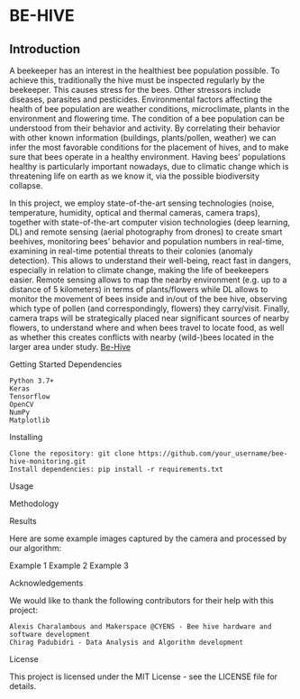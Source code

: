 # BE-HIVE


## Introduction

A beekeeper has an interest in the healthiest bee population possible. To achieve this, traditionally the hive must be inspected regularly by the beekeeper. This causes stress for the bees. Other stressors include diseases, parasites and pesticides. Environmental factors affecting the health of bee population are weather conditions, microclimate, plants in the environment and flowering time. The condition of a bee population can be understood from their behavior and activity. By correlating their behavior with other known information (buildings, plants/pollen, weather) we can infer the most favorable conditions for the placement of hives, and to make sure that bees operate in a healthy environment. Having bees’ populations healthy is particularly important nowadays, due to climatic change which is threatening life on earth as we know it, via the possible biodiversity collapse.

In this project, we employ state-of-the-art sensing technologies (noise, temperature, humidity, optical and thermal cameras, camera traps), together with state-of-the-art computer vision technologies (deep learning, DL) and remote sensing (aerial photography from drones) to create smart beehives, monitoring bees’ behavior and population numbers in real-time, examining in real-time potential threats to their colonies (anomaly detection). This allows to understand their well-being, react fast in dangers, especially in relation to climate change, making the life of beekeepers easier. Remote sensing allows to map the nearby environment (e.g. up to a distance of 5 kilometers) in terms of plants/flowers while DL allows to monitor the movement of bees inside and in/out of the bee hive, observing which type of pollen (and correspondingly, flowers) they carry/visit. Finally, camera traps will be strategically placed near significant sources of nearby flowers, to understand where and when bees travel to locate food, as well as whether this creates conflicts with nearby (wild-)bees located in the larger area under study. <a href="https://superworld.cyens.org.cy/project16.html" target="_blank">Be-Hive</a>


Getting Started
Dependencies

    Python 3.7+
    Keras
    Tensorflow
    OpenCV
    NumPy
    Matplotlib

Installing

    Clone the repository: git clone https://github.com/your_username/bee-hive-monitoring.git
    Install dependencies: pip install -r requirements.txt

Usage

    

Methodology


Results

Here are some example images captured by the camera and processed by our algorithm:

Example 1
Example 2
Example 3

Acknowledgements

We would like to thank the following contributors for their help with this project:

    Alexis Charalambous and Makerspace @CYENS - Bee hive hardware and software development
    Chirag Padubidri - Data Analysis and Algorithm development

License

This project is licensed under the MIT License - see the LICENSE file for details.
